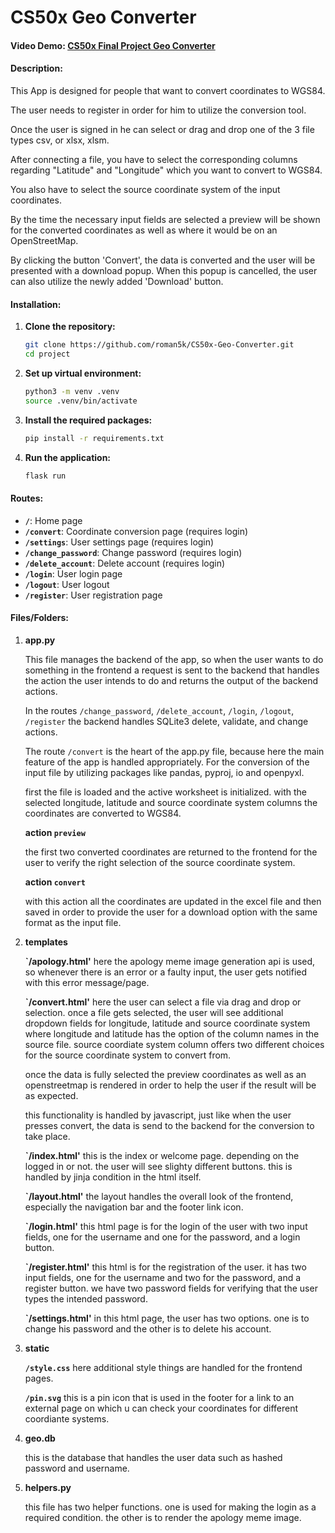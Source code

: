# CS50x Geo Converter
#### Video Demo: [CS50x Final Project Geo Converter](https://youtu.be/xEKN9FiouOE)
#### Description:

This App is designed for people that want to convert coordinates to WGS84.

The user needs to register in order for him to utilize the conversion tool.

Once the user is signed in he can select or drag and drop one of the
3 file types csv, or xlsx, xlsm.

After connecting a file, you have to select the corresponding columns
regarding "Latitude" and "Longitude" which you want to convert to WGS84.

You also have to select the source coordinate system of the input coordinates.

By the time the necessary input fields are selected a preview will be shown
for the converted coordinates as well as where it would be on an OpenStreetMap.

By clicking the button 'Convert', the data is converted and the user will be
presented with a download popup. When this popup is cancelled, the user can
also utilize the newly added 'Download' button.

#### Installation:

1. **Clone the repository:**
    ```sh
    git clone https://github.com/roman5k/CS50x-Geo-Converter.git
    cd project
    ```

2. **Set up virtual environment:**
    ```sh
    python3 -m venv .venv
    source .venv/bin/activate
    ```

3. **Install the required packages:**
    ```sh
    pip install -r requirements.txt
    ```

4. **Run the application:**
    ```sh
    flask run
    ```

#### Routes:

- **`/`**: Home page
- **`/convert`**: Coordinate conversion page (requires login)
- **`/settings`**: User settings page (requires login)
- **`/change_password`**: Change password (requires login)
- **`/delete_account`**: Delete account (requires login)
- **`/login`**: User login page
- **`/logout`**: User logout
- **`/register`**: User registration page

#### Files/Folders:

1. **app.py**

    This file manages the backend of the app, so when the user wants to do
    something in the frontend a request is sent to the backend that handles
    the action the user intends to do and returns the output of the backend
    actions.

    In the routes `/change_password`, `/delete_account`, `/login`,
    `/logout`, `/register` the backend handles SQLite3 delete,
    validate, and change actions.

    The route `/convert` is the heart of the app.py file, because here the
    main feature of the app is handled appropriately. For the conversion
    of the input file by utilizing packages like pandas, pyproj, io and openpyxl.

    first the file is loaded and the active worksheet is initialized.
    with the selected longitude, latitude and source coordinate system
    columns the coordinates are converted to WGS84.

    **action `preview`**

    the first two converted coordinates are returned to the frontend for the
    user to verify the right selection of the source coordinate system.

    **action `convert`**

    with this action all the coordinates are updated in the excel file and
    then saved in order to provide the user for a download option with the
    same format as the input file.

2. **templates**

    **`/apology.html'**
    here the apology meme image generation api is used, so whenever there
    is an error or a faulty input, the user gets notified with this error
    message/page.

    **`/convert.html'**
    here the user can select a file via drag and drop or selection.
    once a file gets selected, the user will see additional dropdown
    fields for longitude, latitude and source coordinate system where
    longitude and latitude has the option of the column names in the
    source file. source coordiate system column offers two different
    choices for the source coordinate system to convert from.

    once the data is fully selected the preview coordinates as well as
    an openstreetmap is rendered in order to help the user if the result
    will be as expected.

    this functionality is handled by javascript, just like when the user
    presses convert, the data is send to the backend for the conversion
    to take place.

    **`/index.html'**
    this is the index or welcome page. depending on the logged in or not.
    the user will see slighty different buttons. this is handled by jinja
    condition in the html itself.

    **`/layout.html'**
    the layout handles the overall look of the frontend, especially the
    navigation bar and the footer link icon.

    **`/login.html'**
    this html page is for the login of the user with two input fields,
    one for the username and one for the password, and a login button.

    **`/register.html'**
    this html is for the registration of the user. it has two input fields,
    one for the username and two for the password, and a register button.
    we have two password fields for verifying that the user types the
    intended password.

    **`/settings.html'**
    in this html page, the user has two options. one is to change his password
    and the other is to delete his account.

3. **static**

    **`/style.css`**
    here additional style things are handled for the frontend pages.

    **`/pin.svg`**
    this is a pin icon that is used in the footer for a link to an external page
    on which u can check your coordinates for different coordiante systems.

3. **geo.db**

    this is the database that handles the user data such as hashed password and
    username.

4. **helpers.py**

    this file has two helper functions. one is used for making the login as a
    required condition. the other is to render the apology meme image.

